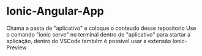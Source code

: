 # Ionic-Angular-App
Chama a pasta de "aplicativo" e coloque o conteudo desse repositorio
Use o comando "ionic serve" no terminal dentro de "aplicativo" para startar a aplicação, dentro do VSCode também é possivel usar a extensão Ionic-Preview
